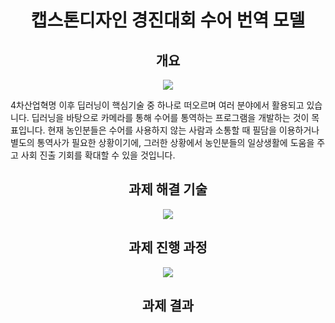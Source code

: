 <div align="center">
<h1> 캡스톤디자인 경진대회 수어 번역 모델 </h1>
</div>

<div align="center">
<h2>개요</h2>
</div>
<p align="center"><img src="https://github.com/HYWCL/Intramural-competition/assets/86766552/6d80337a-8b3f-4b35-8413-ddf5499ea58a"/></p>
4차산업혁명 이후 딥러닝이 핵심기술 중 하나로 떠오르며 여러 분야에서 활용되고 있습니다. 딥러닝을 바탕으로 카메라를 통해 수어를 통역하는 프로그램을 개발하는 것이 목표입니다.
현재 농인분들은 수어를 사용하지 않는 사람과 소통할 때 필담을 이용하거나 별도의 통역사가 필요한 상황이기에, 그러한 상황에서 농인분들의 일상생활에 도움을 주고 사회 진출 기회를 확대할 수 있을 것입니다.

<div align="center">
<h2>과제 해결 기술</h2>
</div>
<p align="center"><img src="https://github.com/HYWCL/Intramural-competition/assets/86766552/74c09f05-a2a3-4809-b9eb-2d6cd6631eb5"/></p>

<div align="center">
<h2>과제 진행 과정</h2>
</div>
<p align="center"><img src="https://github.com/HYWCL/Intramural-competition/assets/86766552/e5c05358-10ec-4a2a-9375-4b58a6353acb"/></p>

<div align="center">
<h2>과제 결과</h2>
</div>
